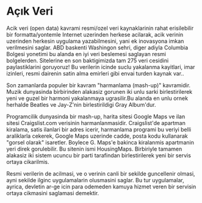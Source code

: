 # Açık Veri

Acik veri (open data) kavrami resmi/ozel veri kaynaklarinin rahat erisilebilir bir formatta/yontemle Internet uzerinden herkese acilarak, acik verinin uzerinden herkesin uygulama yazabilmesini, yani ek inovasyona imkan verilmesini saglar. ABD baskenti Washingon sehri, diger adiyla Columbia Bolgesi yonetimi bu alanda en iyi veri beslemesi saglayan resmi bolgelerden. Sitelerine en son baktigimizda tam 275 veri cesidini paylastiklarini goruyoruz! Bu verilerin icinde suclu yakalanma kayitlari, imar izinleri, resmi dairenin satin alma emirleri gibi envai turden kaynak var..

Son zamanlarda populer bir kavram "harmanlama (mash-up)" kavramidir. Muzik dunyasinda birbirinden alakasiz gorunen iki unlu sarki birlestirilerek yeni ve guzel bir harmoni yakalanmaya ugrasilir.Bu alanda en unlu ornek herhalde Beatles ve Jay-Z'nin birlestirildigi Gray Album'dur.

Programcilik dunyasinda bir mash-up, harita sitesi Google Maps ve ilan sitesi Craigslist.com verisinin harmanlanmasidir. Craigslist'de apartman kiralama, satis ilanlari bir adres icerir, harmanlama programi bu veriyi belli araliklarla cekerek, Google Maps uzerinde cadde, posta kodu kullanarak "gorsel olarak" isaretler. Boylece G. Maps'e bakinca kiralanmis apartmanin yeri direk gorulebilir. Bu sitenin ismi HousingMaps. Birbiriyle tamamen alakasiz iki sistem ucuncu bir parti tarafindan birlestirilerek yeni bir servis ortaya cikarilmis.

Resmi verilerin de acilmasi, ve o verinin canli bir sekilde guncellenir olmasi, ayni sekilde ilginc uygulamalarin olusmasini saglar. Bu tur uygulamalar, ayrica, devletin ar-ge icin para odemeden kamuya hizmet veren bir servisin ortaya cikmasini saglamasi demektir.
